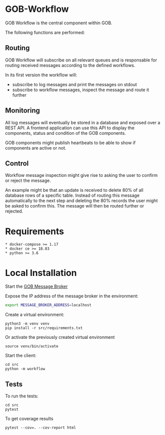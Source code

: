 # GOB-Workflow

GOB Workflow is the central component within GOB.

The following functions are performed:

## Routing

GOB Workflow will subscribe on all relevant queues and is responsable for routing received messages according to the defined workflows.

In its first version the workflow will:
- subscribe to log messages and print the messages on stdout
- subscribe to workflow messages, inspect the message and route it further

## Monitoring

All log messages will eventually be stored in a database and exposed over a REST API.
A frontend application can use this API to display the components, status and condition of the GOB components.

GOB components might publish heartbeats to be able to show if components are active or not.

## Control

Workflow message inspection might give rise to asking the user to confirm or reject the message.

An example might be that an update is received to delete 80% of all database rows of a specific table.
Instead of routing this message automatically to the next step and deleting the 80% records the user might be asked to confirm this.
The message will then be routed further or rejected.

# Requirements

    * docker-compose >= 1.17
    * docker ce >= 18.03
    * python >= 3.6
    
# Local Installation

Start the [GOB Message Broker](https://github.com/Amsterdam/GOB-Message-Broker)

Expose the IP address of the message broker in the environment:

```bash
export MESSAGE_BROKER_ADDRESS=localhost
```

Create a virtual environment:

    python3 -m venv venv
    pip install -r src/requirements.txt
    
Or activate the previously created virtual environment

    source venv/bin/activate
    
Start the client:

    cd src
    python -m workflow
    
## Tests

To run the tests:

    cd src
    pytest

To get coverage results

    pytest --cov=. --cov-report html
